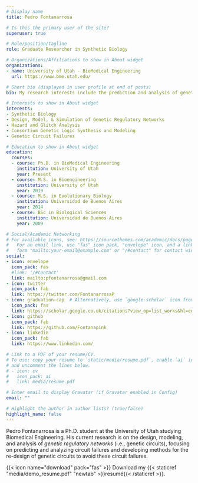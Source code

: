 ```yaml
---
# Display name
title: Pedro Fontanarrosa

# Is this the primary user of the site?
superuser: true

# Role/position/tagline
role: Graduate Researcher in Synthetic Biology

# Organizations/Affiliations to show in About widget
organizations:
- name: University of Utah - BioMedical Engineering
  url: https://www.bme.utah.edu/

# Short bio (displayed in user profile at end of posts)
bio: My research interests include the prediction and analysis of genetic circuit failures.

# Interests to show in About widget
interests:
- Synthetic Biology
- Design, Model, & Simulation of Genetic Regulatory Networks
- Hazard and Glitch Analysis
- Consortium Genetic Logic Synthesis and Modeling
- Genetic Circuit Failures

# Education to show in About widget
education:
  courses:
  - course: Ph.D. in BioMedical Engineering
    institution: University of Utah
    year: Present
  - course: M.S. in Bioengineering
    institution: University of Utah
    year: 2019
  - course: M.S. in Evolutionary Biology
    institution: Universidad de Buenos Aires
    year: 2014
  - course: BSc in Biological Sciences
    institution: Universidad de Buenos Aires
    year: 2009

# Social/Academic Networking
# For available icons, see: https://sourcethemes.com/academic/docs/page-builder/#icons
#   For an email link, use "fas" icon pack, "envelope" icon, and a link in the
#   form "mailto:your-email@example.com" or "/#contact" for contact widget.
social:
- icon: envelope
  icon_pack: fas
  #link: '/#contact'
  link: mailto:pfontanarrosa@gmail.com
- icon: twitter
  icon_pack: fab
  link: https://twitter.com/FontanarrosaP
- icon: graduation-cap  # Alternatively, use `google-scholar` icon from `ai` icon pack
  icon_pack: fas
  link: https://scholar.google.co.uk/citations?view_op=list_works&hl=en&user=UemPJnYAAAAJ&gmla=AJsN-F5Kmth_bE_ozwiu3TVAN0BAXa35Lm93WBtnoQJwlAm2aTPMQ1r0pznymN9tTVx3NZoXB4Wzu3b9SuiHV0RI8989iQTc3nxn79kODWUKHZT-h8mCJcE
- icon: github
  icon_pack: fab
  link: https://github.com/Fontanapink
- icon: linkedin
  icon_pack: fab
  link: https://www.linkedin.com/

# Link to a PDF of your resume/CV.
# To use: copy your resume to `static/media/resume.pdf`, enable `ai` icons in `params.toml`, 
# and uncomment the lines below.
# - icon: cv
#   icon_pack: ai
#   link: media/resume.pdf

# Enter email to display Gravatar (if Gravatar enabled in Config)
email: ""

# Highlight the author in author lists? (true/false)
highlight_name: false
---
```


Pedro Fontanarrosa is a Ph.D. student at the University of Utah studying Biomedical Engineering. His current research is on the design, modeling, and analysis of *genetic regulatory networks* (i.e., genetic circuits), focusing on predicting and analyzing circuit failures and developing methods for the re-design of genetic circuits to avoid these circuit failures.

{{< icon name="download" pack="fas" >}} Download my {{< staticref "media/demo_resume.pdf" "newtab" >}}resumé{{< /staticref >}}.
